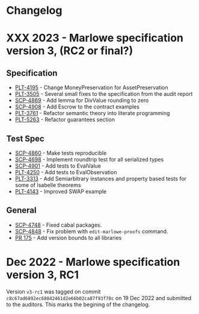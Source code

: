 # Changelog

# XXX 2023 - Marlowe specification version 3, (RC2 or final?)

## Specification
- [PLT-4195](https://github.com/input-output-hk/marlowe/pull/161) - Change MoneyPreservation for AssetPreservation
- [PLT-3505](https://github.com/input-output-hk/marlowe/pull/168) - Several small fixes to the specification from the audit report
- [SCP-4869](https://github.com/input-output-hk/marlowe/pull/164) - Add lemma for DivValue rounding to zero
- [SCP-4908](https://github.com/input-output-hk/marlowe/pull/163) - Add Escrow to the contract examples
- [PLT-3761](https://github.com/input-output-hk/marlowe/pull/182) - Refactor semantic theory into literate programming
- [PLT-5263](https://github.com/input-output-hk/marlowe/pull/186) - Refactor guarantees section

## Test Spec
- [SCP-4860](https://github.com/input-output-hk/marlowe/pull/158) - Make tests reproducible
- [SCP-4698](https://github.com/input-output-hk/marlowe/pull/154) - Implement roundtrip test for all serialized types
- [SCP-4901](https://github.com/input-output-hk/marlowe/pull/160) - Add tests to EvalValue
- [PLT-4250](https://github.com/input-output-hk/marlowe/pull/170) - Add tests to EvalObservation
- [PLT-3313](https://github.com/input-output-hk/marlowe/pull/167) - Add Semiarbitrary instances and property based tests for some of Isabelle theorems
- [PLT-4143](https://github.com/input-output-hk/marlowe/pull/166) - Improved SWAP example

## General
- [SCP-4748](https://github.com/input-output-hk/marlowe/pull/155) - Fixed cabal packages.
- [SCP-4848](https://github.com/input-output-hk/marlowe/pull/156) - Fix problem with `edit-marlowe-proofs` command.
- [PR 175](https://github.com/input-output-hk/marlowe/pull/175) - Add version bounds to all libraries

# Dec 2022 - Marlowe specification version 3, RC1
Version `v3-rc1` was tagged on commit `c8c67ad6892ec68842461d2e66b02ca87f93f70c` on 19 Dec 2022 and submitted to the auditors. This marks the begining of the changelog.
